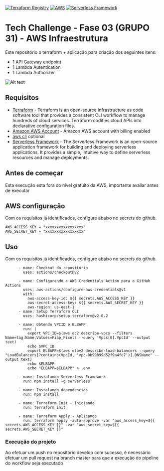 [![Terraform Registry](https://img.shields.io/badge/Terraform%20Registry-available-blue.svg)](https://registry.terraform.io/modules/seu-nome-de-usuario/seu-modulo)
[![AWS](https://img.shields.io/badge/AWS-supported-orange.svg)](https://aws.amazon.com/)
[![Serverless Framework](https://img.shields.io/badge/Serverless-Framework-orange.svg)](https://www.serverless.com/)



# Tech Challenge - Fase 03 (GRUPO 31) - AWS Infraestrutura

Este repositório o terraform + aplicação para criação dos seguintes itens:

* 1 API Gateway endpoint
* 1 Lambda Autentication
* 1 Lambda Authorizer

![Alt text](fiap-tech3-infra.png)

## Requisitos

* [Terraform](https://www.terraform.io/) - Terraform is an open-source infrastructure as code software tool that provides a consistent CLI workflow to manage hundreds of cloud services. Terraform codifies cloud APIs into declarative configuration files.
* [Amazon AWS Account](https://aws.amazon.com/it/console/) - Amazon AWS account with billing enabled
* [aws cli](https://aws.amazon.com/cli/) optional
* [Serverless Framework](https://www.serverless.com/) - The Serverless Framework is an open-source application framework for building and deploying serverless applications. It provides a simple, intuitive way to define serverless resources and manage deployments.


## Antes de começar

Esta execução esta fora do nível gratuito da AWS, importante avaliar antes de executar

## AWS configuração

Com os requisitos já identificados, configure abaixo no secrets do github.

```
AWS_ACCESS_KEY = "xxxxxxxxxxxxxxxxx"
AWS_SECRET_KEY = "xxxxxxxxxxxxxxxxx"
```

## Uso

Com os requisitos já identificados, configure abaixo no secrets do github.

```
      - name: Checkout do repositório
        uses: actions/checkout@v2
    
      - name: Configurando a AWS Credentials Action para o GitHub Actions
        uses: aws-actions/configure-aws-credentials@v1
        with:
          aws-access-key-id: ${{ secrets.AWS_ACCESS_KEY }}
          aws-secret-access-key: ${{ secrets.AWS_SECRET_KEY }}
          aws-region: us-east-1
      - name: Setup Terraform CLI
        uses: hashicorp/setup-terraform@v2.0.2

      - name: Obtendo VPCID e ELBAPP
        run: |
          export VPC_ID=$(aws ec2 describe-vpcs --filters Name=tag:Name,Values=Fiap_Pixels --query 'Vpcs[0].VpcId' --output text)
          echo $VPC_ID
          export ELBAPP=$(aws elbv2 describe-load-balancers --query "LoadBalancers[?contains(VpcId, 'vpc-0b99899d52f9a4fe7')].DNSName" --output text)
          echo $ELBAPP
          echo "ELBAPP=$ELBAPP" > .env

      - name: Instalando Serverless Framework
        run: npm install -g serverless

      - name: Instalando dependencias
        run: npm install

      - name: Terraform Init - Iniciando
        run: terraform init

      - name: Terraform Apply - Aplicando
        run: terraform apply -auto-approve -var "aws_access_key=${{ secrets.AWS_ACCESS_KEY }}" -var "aws_secret_key=${{ secrets.AWS_SECRET_KEY }}"
```

### Execução do projeto

Ao efetuar um push no repositório develop com sucesso, é necessário efetuar um pull request na branch master para que a execução do pipeline do workflow seja executado
